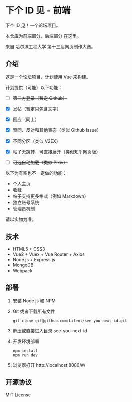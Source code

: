 # 下个 ID 见 - 前端

下个 ID 见！一个论坛项目。

本仓库为前端部分，后端部分 [在这里](https://github.com/Lifeni/see-you-next-id-api)。

来自 哈尔滨工程大学 第十三届网页制作大赛。

## 介绍

这是一个论坛项目，计划使用 Vue 来构建。

计划提供（可能）以下功能：

- [ ] ~~第三方登录（暂定 Github）~~

- [x] 发帖（暂定只包含文字）
- [x] 回应（同上）
- [x] 赞同、反对和其他表态（类似 Github Issue）
- [x] 不同分区（类似 V2EX）
- [x] 帖子无跳转，可直接展开（类似知乎网页版）
- [ ] ~~可选自动加载（类似 Pixiv）~~

以下为有空也不一定做的功能：

- 个人主页
- 收藏
- 帖子支持更多格式（例如 Markdown）
- 独立账号系统
- 管理员机制

请以实物为准。

## 技术

- HTML5 + CSS3
- Vue2 + Vuex + Vue Router + Axios
- Node.js + Express.js
- MongoDB
- Webpack

## 部署

1. 安装 Node.js 和 NPM

2. Git 或者下载所有文件

   ```
   git clone git@github.com:Lifeni/see-you-next-id.git
   ```

3. 解压或直接进入目录 see-you-next-id

4. 开发环境部署

   ```
   npm install
   npm run dev
   ```

5. 浏览器打开 http://localhost:8080/#/

## 开源协议

MIT License
